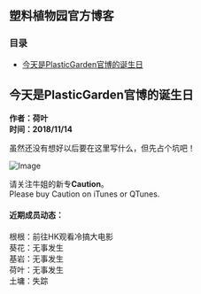 ## 塑料植物园官方博客
### 目录
- [今天是PlasticGarden官博的诞生日](#para_1)

## 今天是PlasticGarden官博的诞生日 <span id="para_1"></span>

**作者：荷叶**  
**时间：2018/11/14**

虽然还没有想好以后要在这里写什么，但先占个坑吧！

![Image](http://logoonline.mtvnimages.com/uri/mgid:ao:image:logotv.com:490988?quality=0.8&format=jpg&width=480&height=270)

请关注牛姐的新专**Caution**。  
Please buy Caution on iTunes or QTunes.   

#### 近期成员动态：  
根根：前往HK观看冷搞大电影  
葵花：无事发生  
基岩：无事发生  
荷叶：无事发生  
土墉：失踪

